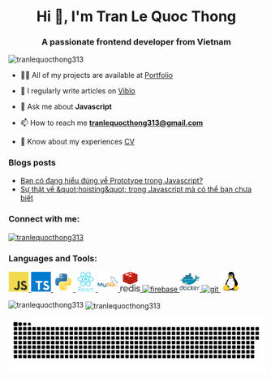 <h1 align="center">Hi 👋, I'm Tran Le Quoc Thong</h1>
<h3 align="center">A passionate frontend developer from Vietnam</h3>

<p align="left"> <img src="https://komarev.com/ghpvc/?username=tranlequocthong313&label=Profile%20views&color=0e75b6&style=flat" alt="tranlequocthong313" /> </p>

- 👨‍💻 All of my projects are available at [Portfolio](https://tranlequocthong313.github.io/portfolio/)

- 📝 I regularly write articles on [Viblo](https://viblo.asia/u/tranlequocthong313)

- 💬 Ask me about **Javascript**

- 📫 How to reach me **tranlequocthong313@gmail.com**

- 📄 Know about my experiences [CV](https://www.canva.com/design/DAGduzvRmlA/BPUYcDjO6KR5YchY2OzbDA/view?utm_content=DAGduzvRmlA&utm_campaign=designshare&utm_medium=link2&utm_source=uniquelinks&utlId=h24ba240fb5)

### Blogs posts
<!-- BLOG-POST-LIST:START -->
- [Bạn có đang hiểu đúng về Prototype trong Javascript?](https://viblo.asia/p/ban-co-dang-hieu-dung-ve-prototype-trong-javascript-m2vJPr6aVeK)
- [Sự thật về &amp;quot;hoisting&amp;quot; trong Javascript mà có thể bạn chưa biết](https://viblo.asia/p/su-that-ve-hoisting-trong-javascript-ma-co-the-ban-chua-biet-WR5JRAM74Gv)
<!-- BLOG-POST-LIST:END -->

<h3 align="left">Connect with me:</h3>
<p align="left">
<a href="https://linkedin.com/in/tranlequocthong313" target="blank"><img align="center" src="https://raw.githubusercontent.com/rahuldkjain/github-profile-readme-generator/master/src/images/icons/Social/linked-in-alt.svg" alt="tranlequocthong313" height="30" width="40" /></a>
</p>

<h3 align="left">Languages and Tools:</h3>
<p align="left"> 
  <a href="https://developer.mozilla.org/en-US/docs/Web/JavaScript" target="_blank" rel="noreferrer"> <img src="https://raw.githubusercontent.com/devicons/devicon/master/icons/javascript/javascript-original.svg" alt="javascript" width="40" height="40"/> </a> 
  <a href="https://www.typescriptlang.org/" target="_blank" rel="noreferrer"> <img src="https://raw.githubusercontent.com/devicons/devicon/master/icons/typescript/typescript-original.svg" alt="typescript" width="40" height="40"/> </a> 
  <a href="https://www.python.org" target="_blank" rel="noreferrer"> <img src="https://raw.githubusercontent.com/devicons/devicon/master/icons/python/python-original.svg" alt="python" width="40" height="40"/> </a> 
  <a href="https://reactjs.org/" target="_blank" rel="noreferrer"> <img src="https://raw.githubusercontent.com/devicons/devicon/master/icons/react/react-original-wordmark.svg" alt="react" width="40" height="40"/> </a> 
  <a href="https://www.mysql.com/" target="_blank" rel="noreferrer"> <img src="https://raw.githubusercontent.com/devicons/devicon/master/icons/mysql/mysql-original-wordmark.svg" alt="mysql" width="40" height="40"/> </a> 
  <a href="https://redis.io" target="_blank" rel="noreferrer"> <img src="https://raw.githubusercontent.com/devicons/devicon/master/icons/redis/redis-original-wordmark.svg" alt="redis" width="40" height="40"/> </a> 
  <a href="https://firebase.google.com/" target="_blank" rel="noreferrer"> <img src="https://www.vectorlogo.zone/logos/firebase/firebase-icon.svg" alt="firebase" width="40" height="40"/> </a> 
  <a href="https://www.docker.com/" target="_blank" rel="noreferrer"> <img src="https://raw.githubusercontent.com/devicons/devicon/master/icons/docker/docker-original-wordmark.svg" alt="docker" width="40" height="40"/> </a> 
  <a href="https://git-scm.com/" target="_blank" rel="noreferrer"> <img src="https://www.vectorlogo.zone/logos/git-scm/git-scm-icon.svg" alt="git" width="40" height="40"/> </a> 
  <a href="https://www.linux.org/" target="_blank" rel="noreferrer"> <img src="https://raw.githubusercontent.com/devicons/devicon/master/icons/linux/linux-original.svg" alt="linux" width="40" height="40"/> </a> 
</p>

<p><img align="left" src="https://github-readme-stats.vercel.app/api/top-langs?username=tranlequocthong313&show_icons=true&locale=en&layout=compact" alt="tranlequocthong313" /></p>

<p>&nbsp;<img align="center" src="https://github-readme-stats.vercel.app/api?username=tranlequocthong313&show_icons=true&locale=en" alt="tranlequocthong313" /></p>

![snake gif](https://github.com/tranlequocthong313/tranlequocthong313/blob/output/github-snake-dark.svg)
